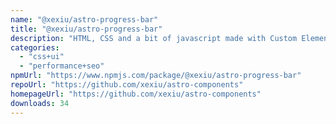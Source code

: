 ```yaml
---
name: "@xexiu/astro-progress-bar"
title: "@xexiu/astro-progress-bar"
description: "HTML, CSS and a bit of javascript made with Custom Elements progress bar for Astro."
categories:
  - "css+ui"
  - "performance+seo"
npmUrl: "https://www.npmjs.com/package/@xexiu/astro-progress-bar"
repoUrl: "https://github.com/xexiu/astro-components"
homepageUrl: "https://github.com/xexiu/astro-components"
downloads: 34
---
```

